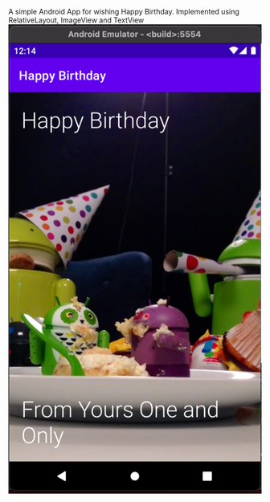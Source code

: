 A simple Android App for wishing Happy Birthday.
Implemented using RelativeLayout, ImageView and TextView
![alt text](https://github.com/sohamtupe55/HappyBirthdayApp/blob/master/Screenshot%202021-03-25%20at%2012.14.05%20AM.png)

